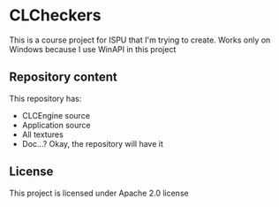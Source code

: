 # CLCheckers
This is a course project for ISPU that I'm trying to create. Works only on Windows because I use WinAPI in this project

## Repository content
This repository has:
* CLCEngine source
* Application source
* All textures
* Doc...? Okay, the repository will have it

## License
This project is licensed under Apache 2.0 license
